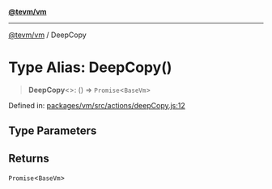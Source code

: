 [**@tevm/vm**](../README.md)

***

[@tevm/vm](../globals.md) / DeepCopy

# Type Alias: DeepCopy()

> **DeepCopy**\<\>: () => `Promise`\<`BaseVm`\>

Defined in: [packages/vm/src/actions/deepCopy.js:12](https://github.com/evmts/tevm-monorepo/blob/main/packages/vm/src/actions/deepCopy.js#L12)

## Type Parameters

## Returns

`Promise`\<`BaseVm`\>
